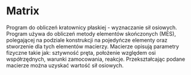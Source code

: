 # Matrix

Program do obliczeń kratownicy płaskiej - wyznaczanie sił osiowych. Program używa do obliczeń metody elementów skończonych (MES), polegającej
na podziale konstrukcji na pojedyńcze elementy oraz stworzenie dla tych elementów macierzy. Macierze opisują parametry fizyczne takie jak: sztywność pręta, położenie względem osi współrzędnych, warunki zamocowania, reakcje. Przekształcając podane macierze można uzyskać wartość sił osiowych.
